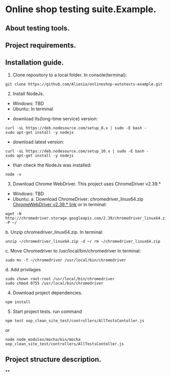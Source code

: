 # Online shop testing suite.Example.
## About testing tools.
## Project requirements.
## Installation guide.
1. Clone repository to a local folder.
In console(terminal):
```
git clone https://github.com/Aliesia/onlineshop-autotests-example.git 
```

2. Install NodeJs.
- Windows:
TBD
- Ubuntu:
In terminal 

* download lts(long-time service) version:
``` 
curl -sL https://deb.nodesource.com/setup_8.x | sudo -E bash -
sudo apt-get install -y nodejs
```

* download latest version:
```
curl -sL https://deb.nodesource.com/setup_10.x | sudo -E bash -
sudo apt-get install -y nodejs
```

* than check the NodeJs was installed:
```
node -v
```

3. Download Chrome WebDriver.
This project uses ChromeDriver v2.39.*

- Windows:
TBD
- Ubuntu:
a. Download ChromeDriver: chromedriver_linux64.zip
[ChromeWebDriver v2.39.* link](https://chromedriver.storage.googleapis.com/index.html?path=2.39/) or in terminal: 
```
wget -N http://chromedriver.storage.googleapis.com/2.39/chromedriver_linux64.zip -P ~/
```
b. Unzip chromedriver_linux64.zip. In terminal: 
```
unzip ~/chromedriver_linux64.zip -d ~/ rm ~/chromedriver_linux64.zip
```
c. Move Chromedriver to /usr/local/bin/chromedriver In terminal: 
```
sudo mv -f ~/chromedriver /usr/local/bin/chromedriver
```
d. Add privilages 
```
sudo chown root:root /usr/local/bin/chromedriver
sudo chmod 0755 /usr/local/bin/chromedriver
```

4. Download project dependencies.
```
npm install
```
5. Start project tests.
run command
```
npm test oop_clean_site_test/controllers/AllTestsContoller.js
```
or
```
node node_modules/mocha/bin/mocha oop_clean_site_test/controllers/AllTestsContoller.js
```
## Project structure description.
**
